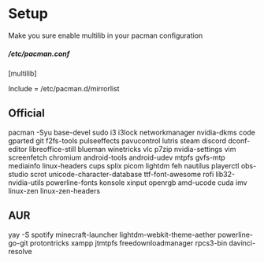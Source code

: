 # Setup
Make you sure enable multilib in your pacman configuration <br/>

##### /etc/pacman.conf

[multilib]

Include = /etc/pacman.d/mirrorlist

## Official

pacman -Syu base-devel sudo i3  i3lock networkmanager nvidia-dkms code gparted git f2fs-tools pulseeffects pavucontrol lutris steam discord dconf-editor libreoffice-still blueman winetricks vlc p7zip nvidia-settings vim screenfetch chromium android-tools android-udev mtpfs gvfs-mtp mediainfo linux-headers cups splix picom lightdm feh nautilus playerctl obs-studio scrot unicode-character-database ttf-font-awesome rofi lib32-nvidia-utils powerline-fonts konsole xinput openrgb amd-ucode cuda imv linux-zen linux-zen-headers

## AUR

yay -S spotify minecraft-launcher lightdm-webkit-theme-aether powerline-go-git protontricks xampp jtmtpfs freedownloadmanager rpcs3-bin davinci-resolve
